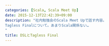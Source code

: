 ```yaml
---
categories: [Scala, Scala Meet Up]
date: 2015-12-13T22:42:39+09:00
description: "社内勉強会のScala Meet Upで話す内容。
Tagless Finalについて。あまりScala関係ない…
"
title: DSLとTagless Final
---
```


<section data-markdown
    data-separator="\n\n"
    data-vertical="\n\n"
    data-notes="^Note:">
<script type="text/template">
# DSLとTagless Final
----------------------
サイバーエージェント アドテクスタジオ  
Scala Meet Up 2015-12-18

<!-- .slide: class="center" -->

# About Me
---------
![κeenのアイコン](/images/icon.png) <!-- .element: style="position:absolute;right:0;z-index:-1" -->

 + κeen
 + [@blackenedgold](https://twitter.com/blackenedgold)
 + Github: [KeenS](https://github.com/KeenS)
 + AMoAdの新卒エンジニア
 + Lisp, ML, Rust, Shell Scriptあたりを書きます
   - Scalaは初心者 ※ [Scala初心者の新卒が頑張ってLispを作ってみた](http://adtech.cyberagent.io/scalablog/2015/12/05/scala-lisp/)

# 注意
------

* Scala初心者なのでScalaではなくScalaっぽい疑似コードで説明します
  + ~~コード例動かす時間が無かっただけ~~
* Scala初心者なのでScalaのコードは少なめに説明します


# DSLを作る
-----------

以下のようなHTTPなユーザをエミュレートするDSLを考える

``` scala
val scenario = and(
  get("/"),
  get("/users").andThen(res =>
    post("/follow", first(users.getJsonData))))
val Right(_) = runScenario(scenario, "user")
```


# DSLを作る
-----------

普通は以下のようなAST作ってをラップする

``` scala
trait ScenarioDSL
sealed case class Get(url: String) extends ScenarioDSL
sealed case class Post(url: String, data: JSON) extends ScenarioDSL
sealed case class And(first, ScenarioDSL, second ScenarioDSL) extends ScenarioDSL
sealed case class AndThen(first: ScenarioDSL,
   callBack: (Response) => ScenarioDSL) extends ScenarioDSL

def get(url: String): ScenarioDSL= Get(url)
....

```


# DSLを作る
-----------

そして`runScenario`を作る

``` scala
def runScenario(scenario: ScenarioDSL, user: String) = {
  scenario match {
    Get(url) => Client.getInstance(user).get(url)
    Post(url) => Client.getInstance(user).post(url)
    And(first, second) => {runSenario(first, user); runSenario(second, user)}
    ....
  }
}


```




# DSLを便利に
-------------

例えば、このDSLを`curl`コマンド関数を追加する

``` scala
def toCurl(scenario: ScenarioDSL, user: String) =
  val auth = makeAuth(user)
  scenario match {
    Get(url) => "curl ${auth} ${SERVICE_HOST}/url"
    Post(url) => "curl ${auth} -XPOST ${SERVICE_HOST}/url"
    And(first, second) => toCurl(first) + "\n" + toCurl(second)
    ....
  }
}

```


# DSLの拡張
-----------

このDSLに新たに`select`を追加する

``` scala
val scenario = and(
  get("/"),
  select(get("/users"),
         post("/update")))
val _ = runScenario(scenario, "user")
```


# Expression Problem
-------------------

この時に問題が出る

* DSLを使う全てのコードに変更が必要
  + `runScenario`と`toCurl`で`select`に対応する
* DSLそのものに手を加える必要がある
  + DSLがsealed traitされてる
  + そもそも、DSLがライブラリだったら変更出来るの？
* 実際には使ってなくても全ての関数で新しい機能に対応しないといけない
  + `toCurl`では`select`に対応しないとか
  + 逆に、`toCurl`がプラグインでコードいじれなかったらどうしよう

# Tagless Finalで解決出来るよ
----------------------------

* 元のコードをいじらず
* 必要な所だけを記述して
* しかも元々の実装よりも速い

DSLの作り方があります。それは型クラスを使ったやり方です。


# 型クラスの復習
---------------

型クラスは

* 型の振る舞うインターフェースを定めて
* インスタンスの型ごとに「後付けで」実装を与えると
* 多相的に扱えるアドホックポリモーフィズム

でした


# 型クラスの復習
---------------

``` rust
trait Hello { //型クラス
  fn hello(&self) -> String;
}

impl Hello for isize { //isize型のインスタンス
  fn hello(&self) -> String {format!("I'm {} years old", self)}
}
impl <'a>Hello for &'a str {//&str型のインスタンス
  fn hello(&self) -> String {format!("My name is {}", self)}
}
fn main() {
  println!("{}", 23.hello());     // => "I'm 23 years old"
  println!("{}", "κeen".hello()); // => "My name is κeen"
}
```


# DSLをRustに翻訳
-------------

Scalaで型クラスを説明するとややこしいので一旦先のDSL例をRustに翻訳します

``` rust
let scenario = and(
  get("/".to_string()),
  get("/users".to_string()).andThen(|req|
    post("/follow".to_string(), req.getJsonData().first)));
runScenario(scenario, "user").unwrap();
```


# Rustに翻訳
-------------
DSLのASTはこうなります。

``` rust
enum ScenarioDSL {
  Get{url: String},
  Post{url: String, data: RequestData},
  And{first: Box<ScenarioDSL>, second: Box<ScenarioDSL>},
  AndThen{first: Box<ScenarioDSL>,
   callBack: FnOnce<(Scenario, Request) -> ScenarioDSL>},
}
```

# Rustに翻訳
-------------
runScenarioはこうなります。

``` rust
fn runScenario(scenario: &ScenarioDSL, user: &str)-> Result<()> {
  match scenario {
    &ScenarioDSL::Get{ref url} => Client::instance(user).get(url),
    &ScenarioDSL::Post{ref url} => Client::instance(user).post(url),
    &ScenarioDSL::And{ref first, ref second} => {
      try!(runSenario(first));
      runSenario(second)
    },
   ...
  };
}
```


# Rustに翻訳
-------------
`toCurl`はこうなります

``` rust
fn toCurl(scenario: &ScenarioDSL, user: &str)-> String {
  let auth = makeAuth(user)
  match scenario {
    &ScenarioDSL::Get{ref url} => format!("curl {} {}{}", auth, SERVICE_HOST, url)
    &ScenarioDSL::Post{ref url} => format!("curl {} -X POST {}{}", auth, SERVICE_HOST, url)
    &ScenarioDSL::And{ref first, ref second} => {
      let first_str = toCurl(first, user);
      let second_str = toCurl(second, user);
      format!("{}\n{}", first_str, second_str)
    },
   ...
  }
}
```


# Tagless Final
---------------

Rustの準備が終わったのでTagless Finalの説明に入ります。


# Tagless Final
----------------

* ASTをデータではなく関数で表わす
* 同じ関数でも欲しい結果によって計算を変えるために型クラスを使う
* どの型クラスのインスタンスとして扱うかで結果を変える
  + そもそもASTは計算を抽象化してデータにしたもの。
  + 抽象的な計算があるならデータにする必要はない

* 型クラスでジェネリックに作って
* 欲しい型を伝えるだけで挙動が変わる


# 型クラス
----------
DSLの文法の型クラスを定義する。  
DSLっぽく見せるため、ラッパを書く(Rust特有)。


``` rust
trait ScenarioSYM {
  fn get(url: String) -> Self;
  fn post(url: String) -> Self;
  fn and(first: Self, second: Self) -> Self;
  ...
}

fn get<C: ScenarioSYM>(url: String) -> C {C::get(url)}
fn post<C: ScenarioSYM>(url: String) -> C {C::post(url)}
fn and<C: ScenarioSYM>(first: C, second: C) -> C {C::and(first, second)}
...
```



# `runScenario`
------
結果に`Result`型が結果として欲しいなら`Result`型に`ScenarioSYM`を実装する

```rust
impl ScenarioSYM for Result<()> {
  fn get(self,url: String) -> Self {...}
  fn post(self, url: String) -> Self {...}
  fn and(self, url: String) -> Self {...}
}

fn runScenario(res: Result<()>) -> Result<()> {
  res
}
```


# `toCurl`
----------
`String`が欲しいなら`String`に実装すれば良い。

``` rust
impl ScenarioSYM for String {
  fn get(self, url: String) -> Self {...}
  fn post(self, url: String) -> Self {...}
  fn and(self, url: String) -> Self {...}
}

fn toCurl(str: String) -> String {
  str
}
```


# 完成形
--------

``` rust
let scenario = and(
  get("/".to_string()),
  get("/users".to_string()).andThen(|req|
    post("/follow".to_string(), req.getData().iter().next())));
  // ↑ここまではジェネリックなScenarioSYM型
  // ↓ここで呼ばれることでResult<()>型にインスタンス化される
runScenario(scenario, "user").unwrap();
```


# DSLの拡張
-----------

拡張したい文法のDSLを定義して、欲しいものに実装するだけ。

`runScenario`に変更は要らないしサポートしない`toCurl`は気にしなくて良い。

``` rust
trait SelectSYM {
  fn select(self, first: Self, second: Self) -> Self;
}

impl SelectSYM for Result<()> {
  fn select(self, first: Self, second: Self) -> Self {...}
}
```


# Tagless Finalまとめ
---------------------

* この方式だと実行時にタグでパターンマッチしないので速い
* DSLの拡張も機能の拡張も容易
* 型クラス便利


# ScalaでのTagless Final
------------------------
Rustで分かりやすく解説したのでScalaでどうなるか見ていきます。

まずは型クラスを定義

``` scala
trait ScenarioSYM[C] {
  def get(self: C, url: String): C
  def post(self: C, url: String): C
  ...
}
def get(self: C, url: String)(implicit i: ScenarioSYM[C]): C = i.get(self, url)
def post(self: C, url: String)(implicit i: ScenarioSYM[C]): C = i.post(self, url)
...
```


# `runScenario`
------

``` scala
implicit val resultScenario = new ScenarioSYM[Either[Err, ()]] {
  def get(self: Either[Err, ()], url: STring): Either[Err, ()] = ...
  def post(self: Either[Err, ()], url: STring): Either[Err, ()] = ...
  ...
}

def runScenario(ast: Either[Err, ()], user: String)
      (implicit i: ScenarioSYM[Either[Err, ()]]) = ast
```


# 完成形
--------
Scalaの型クラスの制約上最初の例と少し異なる
(`val`じゃなくて`implicit`を取る`def`になる)


``` scala
def scenario(implict i: ScenarioSYM[C]) = Scenario
   get("/")
   get("/users") andThen((scenario, res) =>
    scenario post("/follow", first(users.getJsonData)))
val Right(_) = runScenario(scenario, "user")

```


# まとめ
--------

* Expression Problemについて説明した
* Tagless Finalを紹介した
* 型クラス便利
* Rust便利
* [参考](http://okmij.org/ftp/tagless-final/course/)

</script>
</section>
